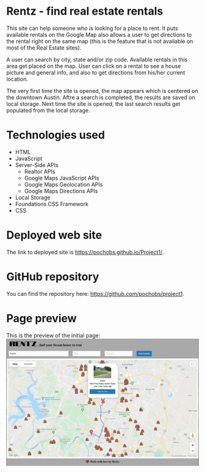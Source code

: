# Rentz - find real estate rentals

This site can help someone who is looking for a place to rent. It puts available rentals on the Google Map also 
allows a user to get directions to the rental right on the same map (this is the feature that is not available on most of the Real Estate sites).

A user can search by city, state and/or zip code. Available rentals in this area get placed on the map. User can click on a rental to see a house picture and general info, and also to get directions from his/her current location. 

The very first time the site is opened, the map appears which is centered on the downtown Austin. Aftre a search is completed, the results are saved on local storage. Next time the site is opened, the last search results get populated from the local storage.

# Technologies used

* HTML
* JavaScript
* Server-Side APIs 
    * Realtor APIs 
    * Google Maps JavaScript APIs
    * Google Maps Geolocation APIs
    * Google Maps Directions APIs
* Local Storage
* Foundations CSS Framework
* CSS

# Deployed web site

The link to deployed site is https://pochobs.github.io/Project1/.

# GitHub repository

You can find the repository here: https://github.com/pochobs/project1.

# Page preview

This is the preview of the initial page:
<img src="./assets/img/SitePreview.JPG">
